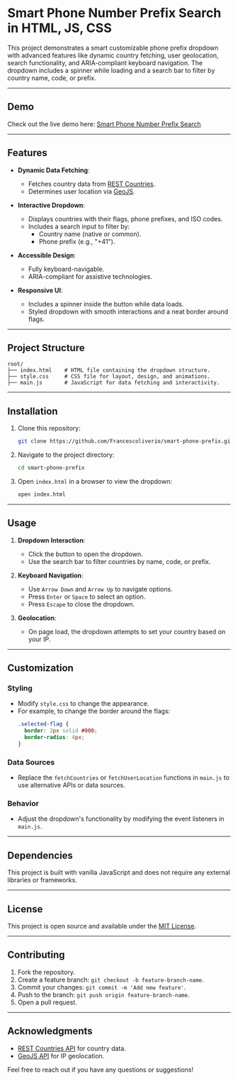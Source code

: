 # Smart Phone Number Prefix Search in HTML, JS, CSS

This project demonstrates a smart customizable phone prefix dropdown with advanced features like dynamic country fetching, user geolocation, search functionality, and ARIA-compliant keyboard navigation. The dropdown includes a spinner while loading and a search bar to filter by country name, code, or prefix.

---

## Demo

Check out the live demo here: [Smart Phone Number Prefix Search](https://smart-phone-prefix.francescoliverio.com/)

---

## Features

- **Dynamic Data Fetching**:
  - Fetches country data from [REST Countries](https://restcountries.com/v3.1/all).
  - Determines user location via [GeoJS](https://get.geojs.io/v1/ip/geo.json).

- **Interactive Dropdown**:
  - Displays countries with their flags, phone prefixes, and ISO codes.
  - Includes a search input to filter by:
    - Country name (native or common).
    - Phone prefix (e.g., "+41").

- **Accessible Design**:
  - Fully keyboard-navigable.
  - ARIA-compliant for assistive technologies.

- **Responsive UI**:
  - Includes a spinner inside the button while data loads.
  - Styled dropdown with smooth interactions and a neat border around flags.

---

## Project Structure

```
root/
├── index.html    # HTML file containing the dropdown structure.
├── style.css     # CSS file for layout, design, and animations.
├── main.js       # JavaScript for data fetching and interactivity.
```

---

## Installation

1. Clone this repository:
   ```bash
   git clone https://github.com/Francescoliverio/smart-phone-prefix.git
   ```

2. Navigate to the project directory:
   ```bash
   cd smart-phone-prefix
   ```

3. Open `index.html` in a browser to view the dropdown:
   ```bash
   open index.html
   ```

---

## Usage

1. **Dropdown Interaction**:
   - Click the button to open the dropdown.
   - Use the search bar to filter countries by name, code, or prefix.

2. **Keyboard Navigation**:
   - Use `Arrow Down` and `Arrow Up` to navigate options.
   - Press `Enter` or `Space` to select an option.
   - Press `Escape` to close the dropdown.

3. **Geolocation**:
   - On page load, the dropdown attempts to set your country based on your IP.

---

## Customization

### Styling
- Modify `style.css` to change the appearance.
- For example, to change the border around the flags:
  ```css
  .selected-flag {
    border: 2px solid #000;
    border-radius: 4px;
  }
  ```

### Data Sources
- Replace the `fetchCountries` or `fetchUserLocation` functions in `main.js` to use alternative APIs or data sources.

### Behavior
- Adjust the dropdown's functionality by modifying the event listeners in `main.js`.

---

## Dependencies

This project is built with vanilla JavaScript and does not require any external libraries or frameworks.

---

## License

This project is open source and available under the [MIT License](LICENSE).

---

## Contributing

1. Fork the repository.
2. Create a feature branch: `git checkout -b feature-branch-name`.
3. Commit your changes: `git commit -m 'Add new feature'`.
4. Push to the branch: `git push origin feature-branch-name`.
5. Open a pull request.

---

## Acknowledgments

- [REST Countries API](https://restcountries.com/v3.1/all) for country data.
- [GeoJS API](https://get.geojs.io/) for IP geolocation.

Feel free to reach out if you have any questions or suggestions!
